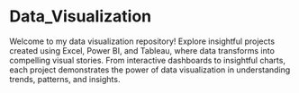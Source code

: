 # Data_Visualization
Welcome to my data visualization repository! Explore insightful projects created using Excel, Power BI, and Tableau, where data transforms into compelling visual stories. From interactive dashboards to insightful charts, each project demonstrates the power of data visualization in understanding trends, patterns, and insights.

